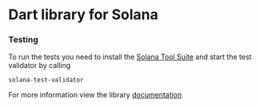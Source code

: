 # Dart library for Solana

### Testing

To run the tests you need to install the [Solana Tool Suite](https://docs.solana.com/cli/install-solana-cli-tools) and start the test validator by calling

```shell
solana-test-validator
```

For more information view the library [documentation](https://pub.dev/documentation/solana_dart/latest/)
